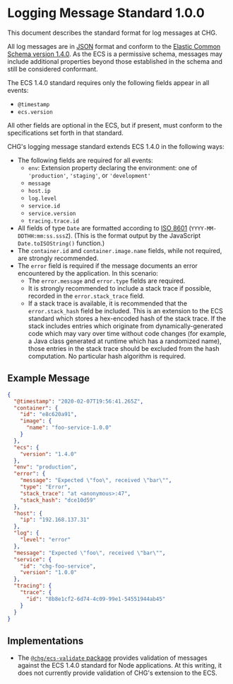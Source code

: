 # Logging Message Standard 1.0.0

This document describes the standard format for log messages at CHG.

All log messages are in [JSON](https://www.json.org/json-en.html) format and conform to the [Elastic Common Schema version 1.4.0](https://www.elastic.co/guide/en/ecs/1.4/index.html). As the ECS is a permissive schema, messages may include additional properties beyond those established in the schema and still be considered conformant.

The ECS 1.4.0 standard requires only the following fields appear in all events:

- `@timestamp`
- `ecs.version`

All other fields are optional in the ECS, but if present, must conform to the specifications set forth in that standard.

CHG's logging message standard extends ECS 1.4.0 in the following ways:

- The following fields are required for all events:
  - `env`: Extension property declaring the environment: one of `'production'`, `'staging'`, or `'development'`
  - `message`
  - `host.ip`
  - `log.level`
  - `service.id`
  - `service.version`
  - `tracing.trace.id`
- All fields of type `Date` are formatted according to [ISO 8601](http://en.wikipedia.org/wiki/ISO_8601) (`YYYY-MM-DDTHH:mm:ss.sssZ`). (This is the format output by the JavaScript `Date.toISOString()` function.)
- The `container.id` and `container.image.name` fields, while not required, are strongly recommended.
- The `error` field is required if the message documents an error encountered by the application. In this scenario:
  - The `error.message` and `error.type` fields are required.
  - It is strongly recommended to include a stack trace if possible, recorded in the `error.stack_trace` field.
  - If a stack trace is available, it is recommended that the `error.stack_hash` field be included. This is an extension to the ECS standard which stores a hex-encoded hash of the stack trace. If the stack includes entries which originate from dynamically-generated code which may vary over time without code changes (for example, a Java class generated at runtime which has a randomized name), those entries in the stack trace should be excluded from the hash computation. No particular hash algorithm is required.

## Example Message
```json
{
  "@timestamp": "2020-02-07T19:56:41.265Z",
  "container": {
    "id": "e8c620a91",
    "image": {
      "name": "foo-service-1.0.0"
    }
  },
  "ecs": {
    "version": "1.4.0"
  },
  "env": "production",
  "error": {
    "message": "Expected \"foo\", received \"bar\"",
    "type": "Error",
    "stack_trace": "at <anonymous>:47",
    "stack_hash": "dce10d59"
  },
  "host": {
    "ip": "192.168.137.31"
  },
  "log": {
    "level": "error"
  },
  "message": "Expected \"foo\", received \"bar\"",
  "service": {
    "id": "chg-foo-service",
    "version": "1.0.0"
  },
  "tracing": {
    "trace": {
      "id": "8b8e1cf2-6d74-4c09-99e1-54551944ab45"
    }
  }
}
```

## Implementations
- The [`@chg/ecs-validate` package](https://registry.common.aws.chgit.com/-/web/detail/@chg/ecs-validate) provides validation of messages against the ECS 1.4.0 standard for Node applications. At this writing, it does not currently provide validation of CHG's extension to the ECS.
